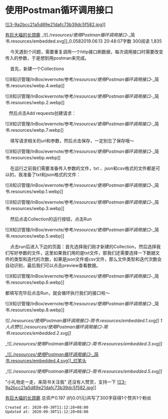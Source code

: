 
# 使用Postman循环调用接口

[![[3-9a2bcc21a5d89e21dafc73b39dc5f582.jpg]]](https://www.jianshu.com/u/306e28e58ace)

[有巨大福的长颈鹿](https://www.jianshu.com/u/306e28e58ace)
_![[./_resources/使用Postman循环调用接口_-_简书.resources/embedded.svg]]_0.0582019.06.13 20:48:07字数 300阅读 1,835

    今天遇到个问题，需要重复调用一个http接口刷数据，每次调用接口时需要改变传入的参数，于是想到用postman来完成。

    首先，新建一个Collections

![[8知识管理/InBox/evernote/参考/_resources/使用Postman循环调用接口_-_简书.resources/webp.4.webp]]

![[8知识管理/InBox/evernote/参考/_resources/使用Postman循环调用接口_-_简书.resources/webp.2.webp]]

   然后点击Add requests创建请求：

![[8知识管理/InBox/evernote/参考/_resources/使用Postman循环调用接口_-_简书.resources/webp.7.webp]]

    填写请求相关的url和参数，然后点击保存，一定别忘了保存哦～

![[8知识管理/InBox/evernote/参考/_resources/使用Postman循环调用接口_-_简书.resources/webp.webp]]

    在运行之前我们需要准备传入参数的文件，txt 、json和csv格式的文件都是可以的，我准备了txt和json格式的文件：

![[8知识管理/InBox/evernote/参考/_resources/使用Postman循环调用接口_-_简书.resources/webp.1.webp]]

![[8知识管理/InBox/evernote/参考/_resources/使用Postman循环调用接口_-_简书.resources/webp.3.webp]]

    然后点击Collection的运行按钮，点击Run

![[8知识管理/InBox/evernote/参考/_resources/使用Postman循环调用接口_-_简书.resources/webp.5.webp]]

    点击run后进入下边的页面：首先选择我们刚才新建的Collection，然后选择我们写好参数的文件，这里如果我们用的是txt文件，那我们还需要选择一下数据文件的类型和迭代的次数，如果是json文件或csv文件，那么文件类型和迭代次数会自动识别，最后我们可以点击preview查看数据。

![[8知识管理/InBox/evernote/参考/_resources/使用Postman循环调用接口_-_简书.resources/webp.6.webp]]

都填写完毕后点击Run，就会循环执行我们的接口啦～

![[8知识管理/InBox/evernote/参考/_resources/使用Postman循环调用接口_-_简书.resources/webp.8.webp]]

_![[./_resources/使用Postman循环调用接口_-_简书.resources/embedded.1.svg]]_
1人点赞_![[./_resources/使用Postman循环调用接口_-_简书.resources/embedded.2.svg]]_

_![[./_resources/使用Postman循环调用接口_-_简书.resources/embedded.3.svg]]_

[_![[./_resources/使用Postman循环调用接口_-_简书.resources/embedded.4.svg]]_烂笔头](https://www.jianshu.com/nb/37761013)

_![[./_resources/使用Postman循环调用接口_-_简书.resources/embedded.5.svg]]_

"小礼物走一走，来简书关注我"
还没有人赞赏，支持一下
[![[3-9a2bcc21a5d89e21dafc73b39dc5f582.jpg]]](https://www.jianshu.com/u/306e28e58ace)

[有巨大福的长颈鹿](https://www.jianshu.com/u/306e28e58ace)
总资产0.197 (约0.01元)共写了300字获得1个赞共1个粉丝

    Created at: 2020-09-30T11:12:28+08:00
    Updated at: 2020-09-30T11:12:28+08:00

